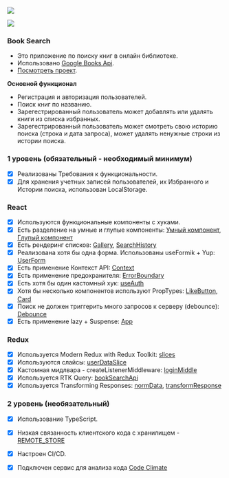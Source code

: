 <a href="https://github.com/Loresina/AstonReactProgect/actions"><img src="https://github.com/Loresina/AstonReactProgect/actions/workflows/cicd.yml/badge.svg" /></a>

<a href="https://codeclimate.com/github/Loresina/AstonReactProgect/maintainability"><img src="https://api.codeclimate.com/v1/badges/7ee0f3d964128a3116c9/maintainability" /></a>

### Book Search

* Это приложение по поиску книг в онлайн библиотеке.
* Использовано [Google Books Api](https://developers.google.com/books).
* [Посмотреть проект](https://aston-react-progect.vercel.app/).

**Основной функционал**

* Регистрация и авторизация пользователей.
* Поиск книг по названию.
* Зарегестрированный пользователь может добавлять или удалять книги из списка избранных.
* Зарегестрированный пользователь может смотреть свою историю поиска (строка и дата запроса),
может удалять ненужные строки из истории поиска.


### 1 уровень (обязательный - необходимый минимум)
- [x] Реализованы Требования к функциональности.
- [x] Для хранения учетных записей пользователей, их Избранного и Истории поиска, использован LocalStorage.

### React
- [x] Используются функциональные компоненты с хуками.
- [x] Есть разделение на умные и глупые компоненты: [Умный компонент](https://github.com/Loresina/AstonReactProgect/blob/main/src/components/pages/galleries/FavoritesGallery.tsx), [Глупый компонент](https://github.com/Loresina/AstonReactProgect/blob/main/src/components/separateComponents/Gallery.tsx)
- [x] Есть рендеринг списков: [Gallery](https://github.com/Loresina/AstonReactProgect/blob/main/src/components/separateComponents/Gallery.tsx),  [SearchHistory](https://github.com/Loresina/AstonReactProgect/blob/main/src/components/pages/SearchHistory.tsx)
- [x] Реализована хотя бы одна форма. Использованы useFormik + Yup: [UserForm](https://github.com/Loresina/AstonReactProgect/blob/main/src/components/separateComponents/UserForm.tsx)
- [x] Есть применение Контекст API: [Context](https://github.com/Loresina/AstonReactProgect/tree/main/src/context)
- [x] Есть применение предохранителя: [ErrorBoundary](https://github.com/Loresina/AstonReactProgect/blob/main/src/components/ErrorBoundary.tsx)
- [x] Есть хотя бы один кастомный хук: [useAuth](https://github.com/Loresina/AstonReactProgect/blob/main/src/hooks/useAuth.ts)
- [x] Хотя бы несколько компонентов используют PropTypes: [LikeButton](https://github.com/Loresina/AstonReactProgect/blob/main/src/components/separateComponents/LikeButton.tsx), [Card](https://github.com/Loresina/AstonReactProgect/blob/main/src/components/separateComponents/Card.tsx)
- [x] Поиск не должен триггерить много запросов к серверу (debounce): [Debounce](https://github.com/Loresina/AstonReactProgect/blob/main/src/hooks/useDebounce.ts)
- [x] Есть применение lazy + Suspense: [App](https://github.com/Loresina/AstonReactProgect/blob/main/src/App.tsx)

### Redux
- [x] Используется Modern Redux with Redux Toolkit: [slices](https://github.com/Loresina/AstonReactProgect/blob/main/src/slices/slices.ts)
- [x] Используются слайсы: [userDataSlice](https://github.com/Loresina/AstonReactProgect/blob/main/src/slices/usersDataSlice.ts)
- [x] Кастомная мидлвара - createListenerMiddleware: [loginMiddle](https://github.com/Loresina/AstonReactProgect/blob/main/src/slices/loginMiddle.ts)
- [x] Используется RTK Query: [bookSearchApi](https://github.com/Loresina/AstonReactProgect/blob/main/src/slices/bookSearchApi.ts)
- [x] Используется Transforming Responses: [normData](https://github.com/Loresina/AstonReactProgect/blob/main/src/components/_normData.ts), [transformResponse](https://github.com/Loresina/AstonReactProgect/blob/main/src/slices/bookSearchApi.ts)

### 2 уровень (необязательный)
- [x] Использование TypeScript.
- [x] Низкая связанность клиентского кода с хранилищем - [REMOTE_STORE](https://github.com/Loresina/AstonReactProgect/commit/27914782d0dd003cf005f435253534f8ef4da391)
- [x] Настроен CI/CD.
- [x] Подключен сервис для анализа кода [Code Climate](https://codeclimate.com/github/Loresina/AstonReactProgect/maintainability)

